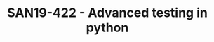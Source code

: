 ---
categories:
- san19
description: Testing a large python application, like LAVA, can be sometime tricky.<br
  /> <br /> The first part of the talk will focus on classical python testing features
  like pytest and mocking.<br /> The second part of the talk will concentrate on some
  specific tools that where developed to test LAVA itself (meta-lava, DummySYS, ...).
  These tools and the corresponding ideas could also be used to test other systems.
image:
  featured: 'true'
  path: /assets/images/featured-images/san19/SAN19-422.png
session_attendee_num: '6'
session_id: SAN19-422
session_room: Sunset IV (Session 2)
session_slot:
  end_time: '2019-09-26 14:50:00'
  start_time: '2019-09-26 14:00:00'
session_speakers:
- speaker_bio: ''
  speaker_company: ''
  speaker_image: /assets/images/speakers/placeholder.jpg
  speaker_location: ''
  speaker_name: Remi Duraffort
  speaker_position: ''
  speaker_username: remi_duraffort.1zvafldh
session_track: Validation and CI
tag: session
tags:
- Validation and CI
- ' Tools'
- ' Open Source Development'
- ' Training'
title: SAN19-422 - Advanced testing in python
---